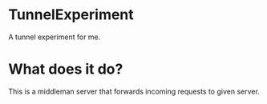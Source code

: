 # TunnelExperiment
A tunnel experiment for me. 


# What does it do?

This is a middleman server that forwards incoming requests to given server.
